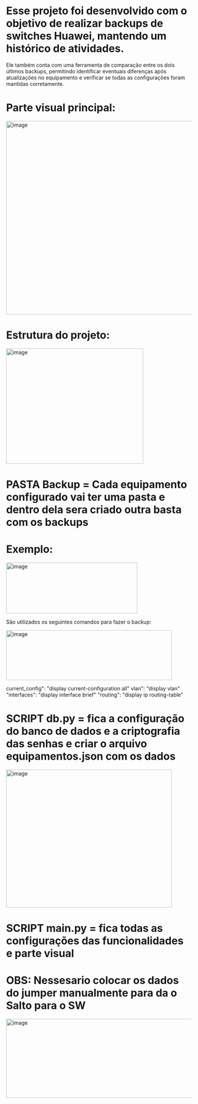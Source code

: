 # Esse projeto foi desenvolvido com o objetivo de realizar backups de switches Huawei, mantendo um histórico de atividades.

Ele também conta com uma ferramenta de comparação entre os dois últimos backups, permitindo identificar eventuais diferenças após atualizações no equipamento e verificar se todas as configurações foram mantidas corretamente.

# Parte visual principal:

<img width="829" height="523" alt="image" src="https://github.com/user-attachments/assets/d7b25881-aab1-4092-8c38-4f9412b14f79" />

# Estrutura do projeto:

<img width="372" height="312" alt="image" src="https://github.com/user-attachments/assets/c7c78e29-c47e-4d6a-9741-2421a52e04fe" />

# PASTA Backup = Cada equipamento configurado vai ter uma pasta e dentro dela sera criado outra basta com os backups

# Exemplo: 

<img width="356" height="138" alt="image" src="https://github.com/user-attachments/assets/aff28859-db54-4006-aaed-135568b74068" />

São utilizados os seguintes comandos para fazer o backup:

<img width="450" height="135" alt="image" src="https://github.com/user-attachments/assets/f8eb02f2-7ac9-4222-a9bb-c0d5537d938a" />

current_config": "display current-configuration all"
vlan": "display vlan"
"interfaces": "display interface brief"
"routing": "display ip routing-table"

# SCRIPT db.py = fica a configuração do banco de dados e a criptografia das senhas e criar o arquivo equipamentos.json com os dados

<img width="450" height="373" alt="image" src="https://github.com/user-attachments/assets/abb6bbb1-94d0-4e19-809f-0c5c02df92c8" />

# SCRIPT main.py = fica todas as configurações das funcionalidades e parte visual 

# OBS: Nessesario colocar os dados do jumper manualmente para da o Salto para o SW 

<img width="549" height="214" alt="image" src="https://github.com/user-attachments/assets/ebd4aa5b-c31f-4e30-bf26-16c9e9cfb991" />


 





